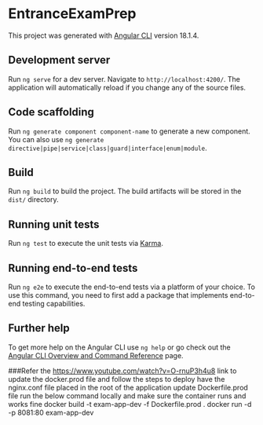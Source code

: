 # EntranceExamPrep

This project was generated with [Angular CLI](https://github.com/angular/angular-cli) version 18.1.4.

## Development server

Run `ng serve` for a dev server. Navigate to `http://localhost:4200/`. The application will automatically reload if you change any of the source files.

## Code scaffolding

Run `ng generate component component-name` to generate a new component. You can also use `ng generate directive|pipe|service|class|guard|interface|enum|module`.

## Build

Run `ng build` to build the project. The build artifacts will be stored in the `dist/` directory.

## Running unit tests

Run `ng test` to execute the unit tests via [Karma](https://karma-runner.github.io).

## Running end-to-end tests

Run `ng e2e` to execute the end-to-end tests via a platform of your choice. To use this command, you need to first add a package that implements end-to-end testing capabilities.

## Further help

To get more help on the Angular CLI use `ng help` or go check out the [Angular CLI Overview and Command Reference](https://angular.dev/tools/cli) page.


###Refer the https://www.youtube.com/watch?v=O-rnuP3h4u8 link to update the docker.prod file and follow the steps to deploy
have the nginx.conf file placed in the root of the application
update Dockerfile.prod file
run the below command locally and make sure the container runs and works fine
docker build -t exam-app-dev -f Dockerfile.prod .
docker run -d -p 8081:80 exam-app-dev
